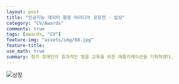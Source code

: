 ```yaml
---
layout: post
title: "인공지능 데이터 활용 아이디어 공모전 - 입상"
category: "CV/Awards"
comments: true
tags: [awards, "CV"]
feature-img: "assets/img/68.jpg"
feature-title:
use_math: true
summary: 청각 장애인의 효과적인 발음 교육을 위한 애플리케이션을 기획하였다.
---
```



![상장](https://user-images.githubusercontent.com/37871541/117549155-b2a7c880-b073-11eb-86f9-7b18b4183a8b.jpg)